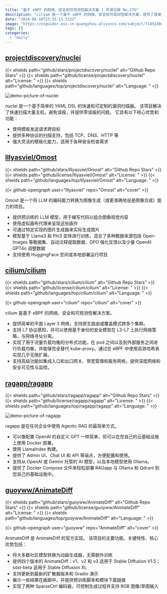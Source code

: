 ```yaml
---
title: "基于 eBPF 的网络、安全和可观测性解决方案 | 开源日报 No.276"
description: "cilium 是一个基于 eBPF 的网络、安全和可观测性解决方案，提供了简单的平面 Layer 3 网络，支持原生路由或覆盖模式跨多个集群，支持 L7 协议感知，并可以使用基于身份的安全模型在 L3-L7 上执行网络策略，实现了用于流量负载均衡的分布式功能，并支持高级功能如集成入口和出口网关、带宽管理和服务网格，提供深度网络和安全可见性与监控。如果你正在寻找一个高效的网络解决方案，cilium 绝对是一个值得关注的选择。"
date: "2024-06-10T23:35:11.512Z"
image: "https://osguider.oss-cn-guangzhou.aliyuncs.com/subject/7149240402ad19c45fa167b47a2be2a6.png"
tags: []
categories:
  - "daily"
---
```


## [projectdiscovery/nuclei](https://github.com/projectdiscovery/nuclei)

{{< shields path="github/stars/projectdiscovery/nuclei" alt="Github Repo Stars" >}} {{< shields path="github/license/projectdiscovery/nuclei" alt="License: " >}} {{< shields path="github/languages/top/projectdiscovery/nuclei" alt="Language: " >}}

![demo-picture-of-nuclei](https://static.osguider.com/subject/github/projectdiscovery/nuclei/5b046cdb327d5578b9e8fc57bc82df6d.jpg)

nuclei 是一个基于简单的 YAML DSL 的快速和可定制的漏洞扫描器。
该项目解决了快速扫描大量主机，避免误报，并提供零误报的问题。
它具有以下核心优势和功能：

- 使用模板发送请求跨目标
- 提供多种协议的扫描支持，包括 TCP、DNS、HTTP 等
- 强大灵活的模板化能力，适用于各种安全检查需求
  
## [lllyasviel/Omost](https://github.com/lllyasviel/Omost)

{{< shields path="github/stars/lllyasviel/Omost" alt="Github Repo Stars" >}} {{< shields path="github/license/lllyasviel/Omost" alt="License: " >}} {{< shields path="github/languages/top/lllyasviel/Omost" alt="Language: " >}}

{{< github-opengraph user="lllyasviel" repo="Omost" alt="cover" >}}

Omost 是一个将 LLM 的编码能力转换为图像生成（或更准确地说是图像合成）能力的项目。

- 提供预训练的 LLM 模型，用于编写代码以组合图像视觉内容
- 使用虚拟画布代理来呈现这些画作
- 可通过特定实现的图片生成器来实际生成图片
- 模型基于 Llama3 和 Phi3 变体进行训练，混合了多种数据来源包括 Open-Images 等数据集、自动注释提取数据、DPO 强化反馈以及少量 OpenAI GPT4o 调整数据
- 支持使用 HuggingFace 空间或本地部署运行项目
  
## [cilium/cilium](https://github.com/cilium/cilium)

{{< shields path="github/stars/cilium/cilium" alt="Github Repo Stars" >}} {{< shields path="github/license/cilium/cilium" alt="License: " >}} {{< shields path="github/languages/top/cilium/cilium" alt="Language: " >}}

{{< github-opengraph user="cilium" repo="cilium" alt="cover" >}}

cilium 是基于 eBPF 的网络、安全和可观测性解决方案。

- 提供简单的平面 Layer 3 网络，支持原生路由或覆盖模式跨多个集群。
- 支持 L7 协议感知，并可以使用基于身份的安全模型在 L3-L7 上执行网络策略，与网络寻址分离。
- 实现了用于流量负载均衡的分布式功能，在 pod 之间以及到外部服务之间进行负载均衡，并能够完全替代 kube-proxy。通过在 eBPF 中使用高效哈希表实现几乎无限扩展。
- 支持高级功能如集成入口和出口网关、带宽管理和服务网格，提供深度网络和安全可见性与监控。
  
## [ragapp/ragapp](https://github.com/ragapp/ragapp)

{{< shields path="github/stars/ragapp/ragapp" alt="Github Repo Stars" >}} {{< shields path="github/license/ragapp/ragapp" alt="License: " >}} {{< shields path="github/languages/top/ragapp/ragapp" alt="Language: " >}}

![demo-picture-of-ragapp](https://static.osguider.com/subject/github/ragapp/ragapp/f6d39bd1093af8326e04dc0a1b2709ab.png)

ragapp 是在任何企业中使用 Agentic RAG 的最简单方式。

- 可以像配置 OpenAI 的自定义 GPT 一样简单，但可以在您自己的云基础设施上使用 Docker 部署。
- 使用 LlamaIndex 构建。
- 提供了 Admin UI、Chat UI 和 API 等端点，方便配置和使用。
- 支持从 OpenAI 或 Gemini 托管的 AI 模型，以及本地模型使用 Ollama。
- 提供了 Docker Compose 文件来轻松部署 RAGapp 与 Ollama 和 Qdrant 到您自己的基础设施中。
  
## [guoyww/AnimateDiff](https://github.com/guoyww/AnimateDiff)

{{< shields path="github/stars/guoyww/AnimateDiff" alt="Github Repo Stars" >}} {{< shields path="github/license/guoyww/AnimateDiff" alt="License: " >}} {{< shields path="github/languages/top/guoyww/AnimateDiff" alt="Language: " >}}

{{< github-opengraph user="guoyww" repo="AnimateDiff" alt="cover" >}}

AnimateDiff 是 AnimateDiff 的官方实现。
该项目的主要功能、关键特性、核心优势包括：

- 将大多数社区模型转换为动画生成器，无需额外训练
- 提供四个版本的 AnimateDiff：v1、v2 和 v3 适用于 Stable Diffusion V1.5；sdxl-beta 适用于 Stable Diffusion XL
- 支持更新到最新的扩散器版本和 Gradio 演示
- 展示一些结果在画廊中，并提供预训练脚本和模块下载链接
- 实现了两种 SparseCtrl 编码器，可控制生成过程并支持 RGB 图像/草图输入
  

